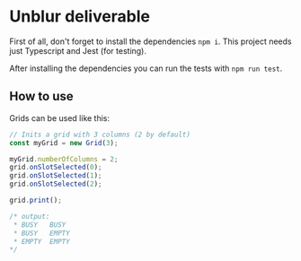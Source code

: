 # Unblur deliverable

First of all, don't forget to install the dependencies `npm i`. 
This project needs just Typescript and Jest (for testing).

After installing the dependencies you can run the tests with `npm run test`.

## How to use

Grids can be used like this:

``` javascript
// Inits a grid with 3 columns (2 by default)
const myGrid = new Grid(3);

myGrid.numberOfColumns = 2;
grid.onSlotSelected(0);
grid.onSlotSelected(1);
grid.onSlotSelected(2);

grid.print();

/* output:
 * BUSY   BUSY
 * BUSY   EMPTY
 * EMPTY  EMPTY
*/

```
